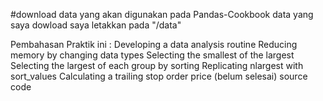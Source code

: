 #download data yang akan digunakan pada Pandas-Cookbook
data yang saya dowload saya letakkan pada "/data"

Pembahasan Praktik ini :
Developing a data analysis routine
Reducing memory by changing data types
Selecting the smallest of the largest
Selecting the largest of each group by sorting
Replicating nlargest with sort_values
Calculating a trailing stop order price (belum selesai)
source code
